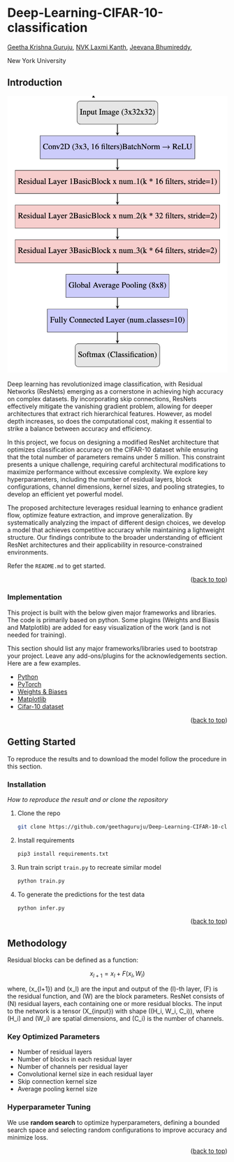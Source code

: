 # Deep-Learning-CIFAR-10-classification

[Geetha Krishna Guruju](gg3039@nyu.edu), [NVK Laxmi Kanth](vn2263@nyu.edu), [Jeevana Bhumireddy](jb8855@nyu.edu),

New York University


## Introduction

![Architechture](/images/architechture.png)

Deep learning has revolutionized image classification, with Residual Networks (ResNets) emerging as a cornerstone in achieving high accuracy on complex datasets. By incorporating skip connections, ResNets effectively mitigate the vanishing gradient problem, allowing for deeper architectures that extract rich hierarchical features. However, as model depth increases, so does the computational cost, making it essential to strike a balance between accuracy and efficiency.

In this project, we focus on designing a modified ResNet architecture that optimizes classification accuracy on the CIFAR-10 dataset while ensuring that the total number of parameters remains under 5 million. This constraint presents a unique challenge, requiring careful architectural modifications to maximize performance without excessive complexity. We explore key hyperparameters, including the number of residual layers, block configurations, channel dimensions, kernel sizes, and pooling strategies, to develop an efficient yet powerful model.

The proposed architecture leverages residual learning to enhance gradient flow, optimize feature extraction, and improve generalization. By systematically analyzing the impact of different design choices, we develop a model that achieves competitive accuracy while maintaining a lightweight structure. Our findings contribute to the broader understanding of efficient ResNet architectures and their applicability in resource-constrained environments.

Refer the `README.md` to get started.

<p align="right">(<a href="#top">back to top</a>)</p>

### Implementation

This project is built with the below given major frameworks and libraries. The code is primarily based on python. Some plugins (Weights and Biasis and Matplotlib) are added for easy visualization of the work (and is not needed for training).

This section should list any major frameworks/libraries used to bootstrap your project. Leave any add-ons/plugins for the acknowledgements section. Here are a few examples.

* [Python](https://www.python.org/)
* [PyTorch](https://pytorch.org/)
* [Weights & Biases](https://wandb.ai/site)
* [Matplotlib](https://matplotlib.org/)
* [Cifar-10 dataset](https://www.cs.toronto.edu/~kriz/cifar.html)

<p align="right">(<a href="#top">back to top</a>)</p>

<!-- GETTING STARTED -->

## Getting Started

To reproduce the results and to download the model follow the procedure in this section. 


### Installation

_How to reproduce the result and or clone the repository_

1. Clone the repo
   ```sh
   git clone https://github.com/geethaguruju/Deep-Learning-CIFAR-10-classification.git
   ```
2. Install requirements
   ```sh
   pip3 install requirements.txt
   ```
3. Run train script `train.py` to recreate similar model
   ```sh
   python train.py
   ```
4. To generate the predictions for the test data
   ```sh
   python infer.py
   ```

<p align="right">(<a href="#top">back to top</a>)</p>


## Methodology

Residual blocks can be defined as a function:

```math
x_{l+1} = x_l + F(x_l, W_l)
```

where, \(x_{l+1}\) and \(x_l\) are the input and output of the \(l\)-th layer, \(F\) is the residual function, and \(W\) are the block parameters. ResNet consists of \(N\) residual layers, each containing one or more residual blocks. The input to the network is a tensor \(X_{input}\) with shape \((H_i, W_i, C_i)\), where \(H_i\) and \(W_i\) are spatial dimensions, and \(C_i\) is the number of channels.

### Key Optimized Parameters
- Number of residual layers
- Number of blocks in each residual layer
- Number of channels per residual layer
- Convolutional kernel size in each residual layer
- Skip connection kernel size
- Average pooling kernel size

### Hyperparameter Tuning
We use **random search** to optimize hyperparameters, defining a bounded search space and selecting random configurations to improve accuracy and minimize loss.

<p align="right">(<a href="#top">back to top</a>)</p>

